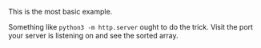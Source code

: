 This is the most basic example.

Something like `python3 -m http.server` ought to do the trick. Visit the port your server is listening on and see the sorted array.
